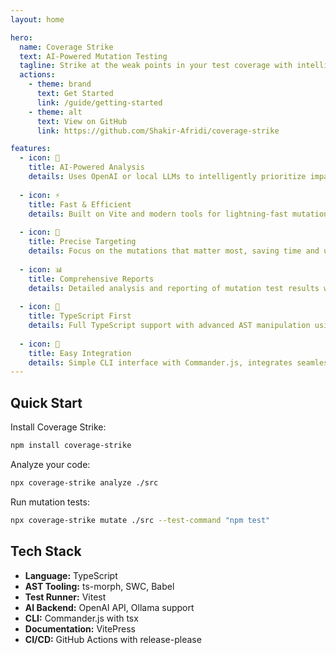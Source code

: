 ```yaml
---
layout: home

hero:
  name: Coverage Strike
  text: AI-Powered Mutation Testing
  tagline: Strike at the weak points in your test coverage with intelligent mutation testing
  actions:
    - theme: brand
      text: Get Started
      link: /guide/getting-started
    - theme: alt
      text: View on GitHub
      link: https://github.com/Shakir-Afridi/coverage-strike

features:
  - icon: 🤖
    title: AI-Powered Analysis
    details: Uses OpenAI or local LLMs to intelligently prioritize impactful mutations and identify weak test coverage.
  
  - icon: ⚡
    title: Fast & Efficient
    details: Built on Vite and modern tools for lightning-fast mutation generation and testing cycles.
  
  - icon: 🎯
    title: Precise Targeting
    details: Focus on the mutations that matter most, saving time and uncovering real issues in your tests.
  
  - icon: 📊
    title: Comprehensive Reports
    details: Detailed analysis and reporting of mutation test results with actionable insights.
  
  - icon: 🔧
    title: TypeScript First
    details: Full TypeScript support with advanced AST manipulation using ts-morph and SWC.
  
  - icon: 🚀
    title: Easy Integration
    details: Simple CLI interface with Commander.js, integrates seamlessly with existing test suites.
---
```


## Quick Start

Install Coverage Strike:

```bash
npm install coverage-strike
```

Analyze your code:

```bash
npx coverage-strike analyze ./src
```

Run mutation tests:

```bash
npx coverage-strike mutate ./src --test-command "npm test"
```

## Tech Stack

- **Language:** TypeScript
- **AST Tooling:** ts-morph, SWC, Babel
- **Test Runner:** Vitest
- **AI Backend:** OpenAI API, Ollama support
- **CLI:** Commander.js with tsx
- **Documentation:** VitePress
- **CI/CD:** GitHub Actions with release-please
